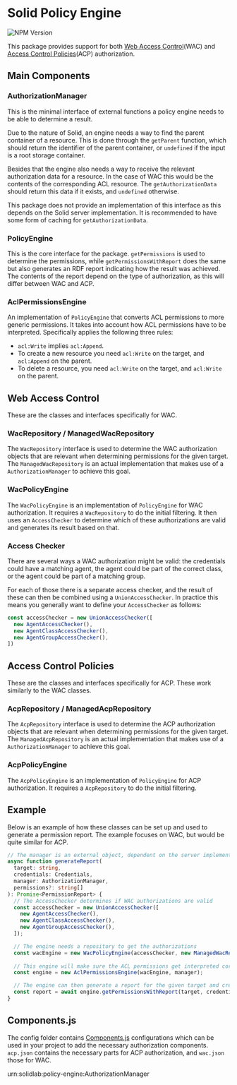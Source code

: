 # Solid Policy Engine

![NPM Version](https://img.shields.io/npm/v/%40solidlab%2Fpolicy-engine)

This package provides support for both [Web Access Control](https://solidproject.org/TR/2021/wac-20210711)(WAC)
and [Access Control Policies](https://solid.github.io/authorization-panel/acp-specification/)(ACP) authorization.

## Main Components

### AuthorizationManager

This is the minimal interface of external functions a policy engine needs to be able to determine a result.

Due to the nature of Solid, an engine needs a way to find the parent container of a resource.
This is done through the `getParent` function,
which should return the identifier of the parent container,
or `undefined` if the input is a root storage container.

Besides that the engine also needs a way to receive the relevant authorization data for a resource.
In the case of WAC this would be the contents of the corresponding ACL resource.
The `getAuthorizationData` should return this data if it exists,
and `undefined` otherwise.

This package does not provide an implementation of this interface as this depends on the Solid server implementation.
It is recommended to have some form of caching for `getAuthorizationData`.

### PolicyEngine

This is the core interface for the package.
`getPermissions` is used to determine the permissions,
while `getPermissionsWithReport` does the same but also generates an RDF report indicating how the result was achieved.
The contents of the report depend on the type of authorization,
as this will differ between WAC and ACP.

### AclPermissionsEngine

An implementation of `PolicyEngine` that converts ACL permissions to more generic permissions.
It takes into account how ACL permissions have to be interpreted.
Specifically applies the following three rules:

* `acl:Write` implies `acl:Append`.
* To create a new resource you need `acl:Write` on the target, and `acl:Append` on the parent.
* To delete a resource, you need `acl:Write` on the target, and `acl:Write` on the parent.

## Web Access Control

These are the classes and interfaces specifically for WAC.

### WacRepository / ManagedWacRepository

The `WacRepository` interface is used to determine the WAC authorization objects
that are relevant when determining permissions for the given target.
The `ManagedWacRepository` is an actual implementation that makes use of a `AuthorizationManager`
to achieve this goal.

### WacPolicyEngine

The `WacPolicyEngine` is an implementation of `PolicyEngine` for WAC authorization.
It requires a `WacRepository` to do the initial filtering.
It then uses an `AccessChecker` to determine which of these authorizations are valid
and generates its result based on that.

### Access Checker

There are several ways a WAC authorization might be valid:
the credentials could have a matching agent,
the agent could be part of the correct class,
or the agent could be part of a matching group.

For each of those there is a separate access checker,
and the result of these can then be combined using a `UnionAccessChecker`.
In practice this means you generally want to define your `AccessChecker` as follows:

```ts
const accessChecker = new UnionAccessChecker([
  new AgentAccessChecker(),
  new AgentClassAccessChecker(),
  new AgentGroupAccessChecker(),
])
```

## Access Control Policies

These are the classes and interfaces specifically for ACP.
These work similarly to the WAC classes.

### AcpRepository / ManagedAcpRepository

The `AcpRepository` interface is used to determine the ACP authorization objects
that are relevant when determining permissions for the given target.
The `ManagedAcpRepository` is an actual implementation that makes use of a `AuthorizationManager`
to achieve this goal.

### AcpPolicyEngine

The `AcpPolicyEngine` is an implementation of `PolicyEngine` for ACP authorization.
It requires a `AcpRepository` to do the initial filtering.

## Example

Below is an example of how these classes can be set up and used to generate a permission report.
The example focuses on WAC, but would be quite similar for ACP.

```ts
// The manager is an external object, dependent on the server implementation
async function generateReport(
  target: string,
  credentials: Credentials,
  manager: AuthorizationManager,
  permissions?: string[]
): Promise<PermissionReport> {
  // The AccessChecker determines if WAC authorizations are valid
  const accessChecker = new UnionAccessChecker([
    new AgentAccessChecker(),
    new AgentClassAccessChecker(),
    new AgentGroupAccessChecker(),
  ]);

  // The engine needs a repository to get the authorizations
  const wacEngine = new WacPolicyEngine(accessChecker, new ManagedWacRepository(wacManager));
  
  // This engine will make sure the ACL permissions get interpreted correctly
  const engine = new AclPermissionsEngine(wacEngine, manager);

  // The engine can then generate a report for the given target and credentials
  const report = await engine.getPermissionsWithReport(target, credentials, permissions);
}
```

## Components.js

The config folder contains [Components.js](https://github.com/LinkedSoftwareDependencies/Components.js/) configurations
which can be used in your project to add the necessary authorization components.
`acp.json` contains the necessary parts for ACP authorization,
and `wac.json` those for WAC.

urn:solidlab:policy-engine:AuthorizationManager
